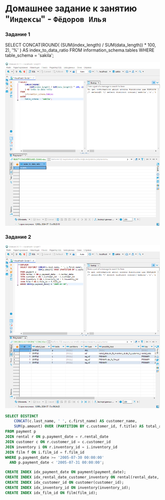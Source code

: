 # Домашнее задание к занятию "`Индексы`" - `Фёдоров Илья`
### Задание 1
SELECT 
    CONCAT(ROUND(
        (SUM(index_length) / SUM(data_length)) * 100, 2), '%'
    ) AS index_to_data_ratio
FROM 
    information_schema.tables
WHERE 
    table_schema = 'sakila';

![alt text](https://github.com/Limzor/IndexHW/blob/main/Screenshot_1.png)
### Задание 2

![alt text](https://github.com/Limzor/IndexHW/blob/main/Screenshot_2.png)
```sql
SELECT DISTINCT 
    CONCAT(c.last_name, ' ', c.first_name) AS customer_name, 
    SUM(p.amount) OVER (PARTITION BY c.customer_id, f.title) AS total_amount
FROM payment p
JOIN rental r ON p.payment_date = r.rental_date
JOIN customer c ON r.customer_id = c.customer_id
JOIN inventory i ON r.inventory_id = i.inventory_id
JOIN film f ON i.film_id = f.film_id
WHERE p.payment_date >= '2005-07-30 00:00:00' 
  AND p.payment_date < '2005-07-31 00:00:00';
```
```sql
CREATE INDEX idx_payment_date ON payment(payment_date);
CREATE INDEX idx_rental_date_customer_inventory ON rental(rental_date, customer_id, inventory_id);
CREATE INDEX idx_customer_id ON customer(customer_id);
CREATE INDEX idx_inventory_id ON inventory(inventory_id);
CREATE INDEX idx_film_id ON film(film_id);
```

